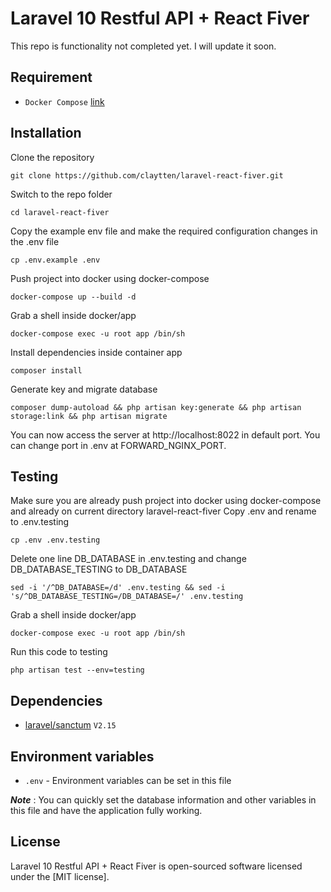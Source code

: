 Laravel 10 Restful API + React Fiver
===============
This repo is functionality not completed yet. I will update it soon.

## Requirement
 * `Docker Compose` [link](https://docs.docker.com/compose/install/)

## Installation
Clone the repository
```
git clone https://github.com/claytten/laravel-react-fiver.git
```
Switch to the repo folder
```
cd laravel-react-fiver
```
Copy the example env file and make the required configuration changes in the .env file
```
cp .env.example .env
```
Push project into docker using docker-compose
```
docker-compose up --build -d
```
Grab a shell inside docker/app
```
docker-compose exec -u root app /bin/sh
```
Install dependencies inside container app
```
composer install
```
Generate key and migrate database
```
composer dump-autoload && php artisan key:generate && php artisan storage:link && php artisan migrate
```
You can now access the server at http://localhost:8022 in default port. You can change port in .env at FORWARD_NGINX_PORT.

Testing
------------
Make sure you are already push project into docker using docker-compose and already on current directory laravel-react-fiver
Copy .env and rename to .env.testing
```
cp .env .env.testing
```
Delete one line DB_DATABASE in .env.testing and change DB_DATABASE_TESTING to DB_DATABASE
```
sed -i '/^DB_DATABASE=/d' .env.testing && sed -i 's/^DB_DATABASE_TESTING=/DB_DATABASE=/' .env.testing
```
Grab a shell inside docker/app
```
docker-compose exec -u root app /bin/sh
```
Run this code to testing
```
php artisan test --env=testing
```

## Dependencies
 * [laravel/sanctum](https://github.com/spatie/laravel-permission) `V2.15`

## Environment variables

- `.env` - Environment variables can be set in this file

***Note*** : You can quickly set the database information and other variables in this file and have the application fully working.

## License
Laravel 10 Restful API + React Fiver is open-sourced software licensed under the [MIT license].
